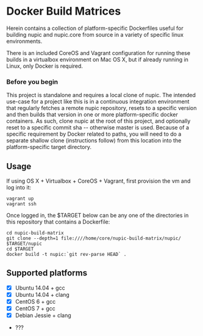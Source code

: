 Docker Build Matrices
=====================

Herein contains a collection of platform-specific Dockerfiles useful for
building nupic and nupic.core from source in a variety of specific linux
environments.

There is an included CoreOS and Vagrant configuration for running these builds
in a virtualbox environment on Mac OS X, but if already running in Linux, only
Docker is required.

### Before you begin

This project is standalone and requires a local clone of nupic.  The intended
use-case for a project like this is in a continuous integration environment
that regularly fetches a remote nupic repository, resets to a specific version
and then builds that version in one or more platform-specific docker
containers.  As such, clone nupic at the root of this project, and optionally
reset to a specific commit sha -- otherwise master is used.  Because of a
specific requirement by Docker related to paths, you will need to do a separate
shallow clone (instructions follow) from this location into the
platform-specific target directory.

Usage
-----

If using OS X + Virtualbox + CoreOS + Vagrant, first provision the vm and log
into it:

    vagrant up
    vagrant ssh

Once logged in, the $TARGET below can be any one of the directories in this
repository that contains a Dockerfile:

    cd nupic-build-matrix
    git clone --depth=1 file:////home/core/nupic-build-matrix/nupic/ $TARGET/nupic
    cd $TARGET
    docker build -t nupic:`git rev-parse HEAD` .

Supported platforms
-------------------

- [x] Ubuntu 14.04 + gcc
- [x] Ubuntu 14.04 + clang
- [x] CentOS 6 + gcc
- [x] CentOS 7 + gcc
- [x] Debian Jessie + clang
- ???
